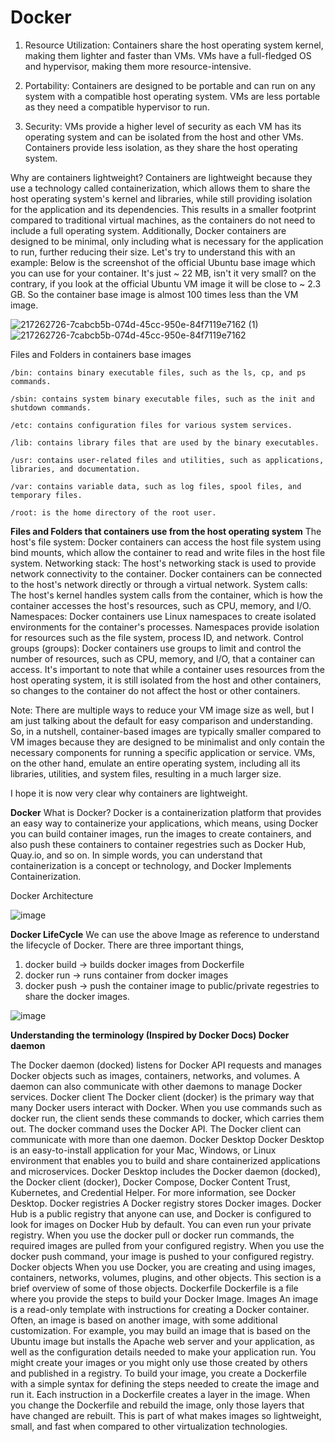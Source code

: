 # Docker
1. Resource Utilization: Containers share the host operating system kernel, making them lighter and faster than VMs. VMs have a full-fledged OS and hypervisor, making them more resource-intensive.

2. Portability: Containers are designed to be portable and can run on any system with a compatible host operating system. VMs are less portable as they need a compatible hypervisor to run.

3. Security: VMs provide a higher level of security as each VM has its operating system and can be isolated from the host and other VMs. Containers provide less isolation, as they share the host operating system.

   
Why are containers lightweight?
Containers are lightweight because they use a technology called containerization, which allows them to share the host operating system's kernel and libraries, while still providing isolation for the application and its dependencies. This results in a smaller footprint compared to traditional virtual machines, as the containers do not need to include a full operating system. Additionally, Docker containers are designed to be minimal, only including what is necessary for the application to run, further reducing their size.
Let's try to understand this with an example:
Below is the screenshot of the official Ubuntu base image which you can use for your container. It's just ~ 22 MB, isn't it very small? on the contrary, if you look at the official Ubuntu VM image it will be close to ~ 2.3 GB. So the container base image is almost 100 times less than the VM image.

![217262726-7cabcb5b-074d-45cc-950e-84f7119e7162 (1)](https://github.com/ganesh2001-11/Docker/assets/99542143/aaf8c0f6-2362-4567-ae77-16864c909e17)    ![217262726-7cabcb5b-074d-45cc-950e-84f7119e7162](https://github.com/ganesh2001-11/Docker/assets/99542143/c52f4a5a-2bad-4924-b7f0-bcda3f2df729)







Files and Folders in containers base images

    /bin: contains binary executable files, such as the ls, cp, and ps commands.

    /sbin: contains system binary executable files, such as the init and shutdown commands.

    /etc: contains configuration files for various system services.

    /lib: contains library files that are used by the binary executables.

    /usr: contains user-related files and utilities, such as applications, libraries, and documentation.

    /var: contains variable data, such as log files, spool files, and temporary files.

    /root: is the home directory of the root user.


**Files and Folders that containers use from the host operating system**
The host's file system: Docker containers can access the host file system using bind mounts, which allow the container to read and write files in the host file system.   Networking stack: The host's networking stack is used to provide network connectivity to the container. Docker containers can be connected to the host's network directly or through a virtual network. System calls: The host's kernel handles system calls from the container, which is how the container accesses the host's resources, such as CPU, memory, and I/O. Namespaces: Docker containers use Linux namespaces to create isolated environments for the container's processes. Namespaces provide isolation for resources such as the file system, process ID, and network. Control groups (groups): Docker containers use groups to limit and control the number of resources, such as CPU, memory, and I/O, that a container can access. It's important to note that while a container uses resources from the host operating system, it is still isolated from the host and other containers, so changes to the container do not affect the host or other containers.

	
Note: There are multiple ways to reduce your VM image size as well, but I am just talking about the default for easy comparison and understanding. So, in a nutshell, container-based images are typically smaller compared to VM images because they are designed to be minimalist and only contain the necessary components for running a specific application or service. VMs, on the other hand, emulate an entire operating system, including all its libraries, utilities, and system files, resulting in a much larger size.

I hope it is now very clear why containers are lightweight.


**Docker**
What is Docker?
Docker is a containerization platform that provides an easy way to containerize your applications, which means, using Docker you can build container images, run the images to create containers, and also push these containers to container regestries such as Docker Hub, Quay.io, and so on.
In simple words, you can understand that containerization is a concept or technology, and Docker Implements Containerization.

Docker Architecture


![image](https://github.com/ganesh2001-11/Docker/assets/99542143/6c2b3a6d-5352-4bce-b90e-d96208eeefb3)

**Docker LifeCycle**
We can use the above Image as reference to understand the lifecycle of Docker.
There are three important things,
1.	docker build -> builds docker images from Dockerfile
2.	docker run -> runs container from docker images
3.	docker push -> push the container image to public/private regestries to share the docker images.

   
![image](https://github.com/ganesh2001-11/Docker/assets/99542143/cca2ee12-af61-4f98-ab9c-6363eaab8e4b)


**Understanding the terminology (Inspired by Docker Docs)
Docker daemon**

The Docker daemon (docked) listens for Docker API requests and manages Docker objects such as images, containers, networks, and volumes. A daemon can also communicate with other daemons to manage Docker services.
Docker client
The Docker client (docker) is the primary way that many Docker users interact with Docker. When you use commands such as docker run, the client sends these commands to docker, which carries them out. The docker command uses the Docker API. The Docker client can communicate with more than one daemon.
Docker Desktop
Docker Desktop is an easy-to-install application for your Mac, Windows, or Linux environment that enables you to build and share containerized applications and microservices. Docker Desktop includes the Docker daemon (docked), the Docker client (docker), Docker Compose, Docker Content Trust, Kubernetes, and Credential Helper. For more information, see Docker Desktop.
Docker registries
A Docker registry stores Docker images. Docker Hub is a public registry that anyone can use, and Docker is configured to look for images on Docker Hub by default. You can even run your private registry.
When you use the docker pull or docker run commands, the required images are pulled from your configured registry. When you use the docker push command, your image is pushed to your configured registry. Docker objects
When you use Docker, you are creating and using images, containers, networks, volumes, plugins, and other objects. This section is a brief overview of some of those objects.
Dockerfile
Dockerfile is a file where you provide the steps to build your Docker Image.
Images
An image is a read-only template with instructions for creating a Docker container. Often, an image is based on another image, with some additional customization. For example, you may build an image that is based on the Ubuntu image but installs the Apache web server and your application, as well as the configuration details needed to make your application run.
You might create your images or you might only use those created by others and published in a registry. To build your image, you create a Dockerfile with a simple syntax for defining the steps needed to create the image and run it. Each instruction in a Dockerfile creates a layer in the image. When you change the Dockerfile and rebuild the image, only those layers that have changed are rebuilt. This is part of what makes images so lightweight, small, and fast when compared to other virtualization technologies.




